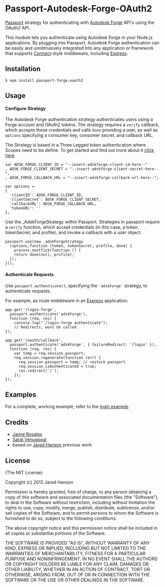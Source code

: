 # Passport-Autodesk-Forge-OAuth2

[Passport](http://passportjs.org/) strategy for authenticating with [Autodesk Forge](https://forge.autodesk.com/)
API's using the OAuth2 API.

This module lets you authenticate using Autodesk Forge in your Node.js applications.
By plugging into Passport, Autodesk Forge authentication can be easily and
unobtrusively integrated into any application or framework that supports
[Connect](http://www.senchalabs.org/connect/)-style middleware, including
[Express](http://expressjs.com/).

## Installation

    $ npm install passport-forge-oauth2

## Usage

#### Configure Strategy

The Autodesk Forge authentication strategy authenticates users using a Forge account and OAuth2 tokens.  The strategy requires a `verify` callback, which accepts these credentials and calls `done` providing a user, as well as `options` specifying a consumer key, consumer secret, and callback URL.

The Strategy is based in a Three Legged token authentication where Scopes need to be define. To get started and find out more about it [click here](https://developer.autodesk.com/en/docs/oauth/v2/tutorials/get-3-legged-token/)

    var ADSK_FORGE_CLIENT_ID = "--insert-adskforge-client-id-here--"
    , ADSK_FORGE_CLIENT_SECRET = "--insert-adskforge-client-secret-here--",
    , ADSK_FORGE_CALLBACK_URL = "--insert-adskforge-callback-url-here--";

    var options =
    {
      'clientID': ADSK_FORGE_CLIENT_ID,
      'clientSecret': ADSK_FORGE_CLIENT_SECRET,
      'callbackURL': ADSK_FORGE_CALLBACK_URL,
      'tokenURL': ''
    };

Use the _AdskForgeStrategy within Passport. Strategies in passport require a `verify` function, which accept
credentials (in this case, a token, tokenSecret, and profile), and invoke a callback with a user object.

    passport.use(new _adskForgeStrategy
      (options,function (token, tokenSecret, profile, done) {
        process.nextTick(function () {
        return done(null, profile);
      });
    }));

#### Authenticate Requests

Use `passport.authenticate()`, specifying the `'adskForge'` strategy, to
authenticate requests.

For example, as route middleware in an [Express](http://expressjs.com/)
application:

    app.get('/login-forge', 
      passport.authenticate('adskForge'), 
      function (req, res) {
        console.log("'/login-forge authenticate"); 
        // Redirects, wont be called
    });
    
    app.get('/oauth/callback',
      passport.authenticate('adskForge', { failureRedirect: '/login' }),
      function (req, res) {
        var temp = req.session.passport;
        req.session.regenerate(function (err) {
          req.session.passport = temp; // restore passport
          req.session.isAuthenticated = true;
          res.redirect('/');
        });
    });

## Examples

For a complete, working example, refer to the [login example](https://github.com/jaimerosales/passport-forge-oauth2/tree/master/examples/login).

## Credits

  - [Jaime Rosales](http://github.com/jaimerosales)
  - [Sarat Venugopal](http://github.com/venugos)
  - based on [Jared Hanson](http://github.com/jaredhanson) previous work

## License

(The MIT License)

Copyright (c) 2012 Jared Hanson

Permission is hereby granted, free of charge, to any person obtaining a copy of
this software and associated documentation files (the "Software"), to deal in
the Software without restriction, including without limitation the rights to
use, copy, modify, merge, publish, distribute, sublicense, and/or sell copies of
the Software, and to permit persons to whom the Software is furnished to do so,
subject to the following conditions:

The above copyright notice and this permission notice shall be included in all
copies or substantial portions of the Software.

THE SOFTWARE IS PROVIDED "AS IS", WITHOUT WARRANTY OF ANY KIND, EXPRESS OR
IMPLIED, INCLUDING BUT NOT LIMITED TO THE WARRANTIES OF MERCHANTABILITY, FITNESS
FOR A PARTICULAR PURPOSE AND NONINFRINGEMENT. IN NO EVENT SHALL THE AUTHORS OR
COPYRIGHT HOLDERS BE LIABLE FOR ANY CLAIM, DAMAGES OR OTHER LIABILITY, WHETHER
IN AN ACTION OF CONTRACT, TORT OR OTHERWISE, ARISING FROM, OUT OF OR IN
CONNECTION WITH THE SOFTWARE OR THE USE OR OTHER DEALINGS IN THE SOFTWARE.

